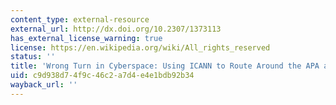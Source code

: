 ```yaml
---
content_type: external-resource
external_url: http://dx.doi.org/10.2307/1373113
has_external_license_warning: true
license: https://en.wikipedia.org/wiki/All_rights_reserved
status: ''
title: 'Wrong Turn in Cyberspace: Using ICANN to Route Around the APA and the Constitution'
uid: c9d938d7-4f9c-46c2-a7d4-e4e1bdb92b34
wayback_url: ''
---
```

